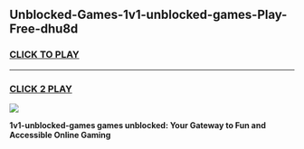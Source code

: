 
## Unblocked-Games-1v1-unblocked-games-Play-Free-dhu8d
<h3>
<a href="https://premium76.site?title=1v1-unblocked-games&ref=21A">CLICK TO PLAY</a></h3>
<hr>

<h3>
<a href="https://premium76.site?title=1v1-unblocked-games&ref=21A">CLICK 2 PLAY</a>
  
</h3>

<a href="https://premium76.site?title=1v1-unblocked-games&ref=21A"><img src="https://clearcache.store/games.png"></a>


**1v1-unblocked-games games unblocked: Your Gateway to Fun and Accessible Online Gaming**
